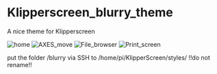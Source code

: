 # Klipperscreen_blurry_theme
A nice theme for Klipperscreen


![home](https://user-images.githubusercontent.com/111509593/231403757-6e60c527-3d6d-4bae-aef3-74c20aa00ec6.png)
![AXES_move](https://user-images.githubusercontent.com/111509593/231403600-728da878-47b1-43db-9683-a41e63f11cfd.png)
![File_browser](https://user-images.githubusercontent.com/111509593/231403610-e4c202d3-bc57-4447-bcbd-88406d78a0f2.png)
![Print_screen](https://user-images.githubusercontent.com/111509593/231403612-2d6addaa-f84c-46b0-b0e6-a8fbdbc8407a.png)

put the folder /blurry via SSH to /home/pi/KlipperScreen/styles/
!!do not rename!!
